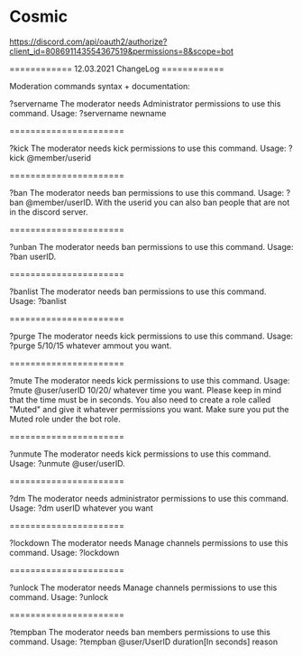 # Cosmic

https://discord.com/api/oauth2/authorize?client_id=808691143554367519&permissions=8&scope=bot

============ 12.03.2021 ChangeLog ============


Moderation commands syntax + documentation:

?servername 
The moderator needs Administrator permissions to use this command.
Usage: ?servername newname

======================

?kick
The moderator needs kick permissions to use this command.
Usage: ?kick @member/userid

======================

?ban
The moderator needs ban permissions to use this command.
Usage: ?ban @member/userID. With the userid you can also ban people that are not in the discord server.

======================

?unban
The moderator needs ban permissions to use this command.
Usage: ?ban userID. 

======================

?banlist
The moderator needs ban permissions to use this command.
Usage: ?banlist

======================

?purge
The moderator needs kick permissions to use this command.
Usage: ?purge 5/10/15 whatever ammout you want.

======================

?mute
The moderator needs kick permissions to use this command.
Usage: ?mute @user/userID 10/20/ whatever time you want. Please keep in mind that the time must be in seconds. You also need to create a role called "Muted" and give it whatever permissions you want. Make sure you put the Muted role under the bot role.

======================

?unmute
The moderator needs kick permissions to use this command.
Usage: ?unmute @user/userID.

======================

?dm
The moderator needs administrator permissions to use this command.
Usage: ?dm userID whatever you want

======================

?lockdown
The moderator needs Manage channels permissions to use this command.
Usage: ?lockdown

======================

?unlock
The moderator needs Manage channels permissions to use this command.
Usage: ?unlock

======================

?tempban
The moderator needs ban members permissions to use this command.
Usage: ?tempban @user/UserID duration[In seconds] reason
